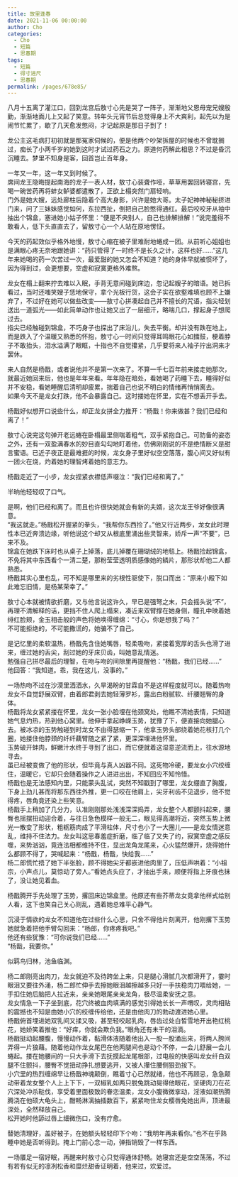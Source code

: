 ```yaml
---
title: 故里逢春
date: 2021-11-06 00:00:00
author: Cho
categories: 
  - Cho
  - 短篇
  - 思春期
tags: 
  - 短篇
  - 得寸进尺
  - 思春期
permalink: /pages/678e85/
---
```


八月十五离了灌江口，回到龙宫后敖寸心先是哭了一阵子，渐渐地父恩母宠兄嫂殷勤，渐渐地面儿上又起了笑意。转年头元宵节后总觉得身上不大爽利，起先以为是闹节忙累了，歇了几天愈发憋闷，才记起原是那日子到了！  
<!-- more -->
龙公主这毛病打初初就是那冤家伺候的，便是他两个吵架拆屋的时候也不曾耽搁过，痴长了小两千岁的她到这时才试过药石之力。原道何药解此相思？不过是昏沉沉睡去。梦里不知身是客，回首岂止百年身。

一年又一年，这一年又到时候了。  
席间龙王隐晦提起南海的龙子一表人材，敖寸心装聋作哑，草草用罢回转寝宫，先喝一碗苦药再将蚌女鲈婆都遣散了，正欲上榻突然门扇轻响。  
门外是她大嫂，远处廊柱后隐着个高大身影，兴许是她大哥。太子妃神神秘秘挤进门来，问了三妹妹感觉如何，东拉西扯，倒把自己脸憋得通红。最后咬咬牙从袖中抽出个锦盒，塞进她小姑子怀里：“便是不央别人，自己也排解排解！”说完羞得不敢看人，低下头直直去了，留敖寸心一个人站在原地愣怔。

今天的药起效似乎格外地慢，敖寸心缩在被子里难耐地蜷成一团。从前听心姐姐也是满眼心疼无奈地跟她讲：“药只管得了一时终不是长久之计，这样也好……”这几年来她喝的药一次苦过一次，最爱甜的她又怎会不知道？她的身体早就被惯坏了，因为得到过，会更想要，空虚和寂寞更格外难熬。

龙女在榻上翻来拧去难以入眠，手背无意间碰到床边，忽记起嫂子的暗语。她已拆看过，当时还嗤笑嫂子恁地保守，拿个光板行货，这会子实在欲壑难填也顾不上嫌弃了，不过好在她可以做些改变——敖寸心拼凑起自己并不擅长的咒语，指尖轻划送出一道弧光——如此简单动作也让她又出了一层细汗，略喘几口，撑起身子想爬过去。  
指尖已经触碰到锦盒，不巧身子也探出了床沿儿，失去平衡。却并没有跌在地上，而是跌入了个温暖又熟悉的怀抱，敖寸心一时间只觉得耳鸣眼花心如擂鼓，梗着脖子不敢抬头，泪水溢满了眼眶，十指也不自觉攥紧，几乎要将来人袖子拧出洞来才罢休。

来人自然是杨戬，或者说他并不是第一次来了。不算一千七百年前来接走她那次，就最近她回来后，他也是年年来看。年年隐在暗处，看她喝了药睡下去，睡得好似并不安稳，看她睡醒后清明却疲累，揣着自己也说不明白的情绪再悄悄离去。  
如果今天不是龙女打跌，他不会暴露自己。这时搂她在怀里，实在不想丢开手去。

杨戬好似想开口说些什么，却正龙女拼全力推开：“杨戬！你来做甚？我们已经和离了！”

敖寸心说完这句弹开老远蜷在卧榻最里侧喘着粗气，双手紧抱自己。可防备的姿态之外，还有一双盈满春水的妙目直勾勾地盯着他，仿佛刚刚说的不是绝情断义是甜言蜜语。已近子夜正是最难捱的时候，龙女身子里好似空空落落，腹心间又好似有一团火在烧，灼着她的理智烤着她的意志力。

杨戬走近了一小步，龙女捏紧衣襟低声啜泣：“我们已经和离了。”

半晌他轻轻叹了口气。

是啊，他们已经和离了。而且也许很快她就会有新的夫婿，这次龙王爷好像很满意。  
“我这就走。”杨戬松开握紧的拳头，“我帮你东西捡了。”他又行近两步，龙女此时理性本已近奔溃边缘，听他说这个却又从根底里涌出些灵智来，娇斥一声“不要”，已来不及。  
锦盒在她跌下床时也从桌子上掉落，底儿掉覆在珊瑚绒的地毯上。杨戬捡起锦盒，不免将其中东西看个一清二楚，那粉莹莹透明质感像她的鳞片，那形状却他二人都熟悉。  
杨戬其实心里也乱，可不知是哪里来的劣根性驱使下，脱口而出：“原来小殿下如此难忘旧情，是杨某荣幸了。”

敖寸心本就被情欲折磨，又与他言说这许久，早已是强弩之末，只会摇头说“不”，再理不清解释的话，更挡不住人爬上榻来，凑近来双臂撑在她身侧，瞳孔中映着她绯红脸颊，金玉相击般的声色将她唤得缠绵：“寸心，你是想我了吗？”  
不可能拒绝的，不可能撒谎的，她骗不了自己。

是记忆里的柔软温热，杨戬先含住她嘴唇，轻柔吸吻，紧接着宽厚的舌头也滑了进来，缠过她的舌尖，刮过她的牙床贝齿，叫她意乱情迷。  
勉强自己拼尽最后的理智，在吻与吻的间隙里再提醒他：“杨戬，我们已经……”  
他回答：“我知道。乖，我在这儿，没事的。”

一场热吻不过在沙漠里洒洒水，久旱渴盼的甘霖自不是这样程度就可以。随着热吻龙女不自觉舒展双臂，由着郎君剥去她轻薄罗衫，露出白粉腻软、纤腰翘臀的身体。  
杨戬将龙女紧紧搂在怀里，龙女一张小脸埋在他颈窝处，他瞧不清她表情，只知道她气息灼热，热到他心窝里。他伸手拿起峥嵘玉势，犹豫了下，便直接向她腿心去。被冰凉的玉势触碰到时龙女不由得瑟缩一下，他拿玉势头部绕着她花核打几个圈，她搂住他脖颈的纤纤藕臂随之紧了紧，更深深埋进他怀里。  
玉势破开蚌肉，鲜嫩汁水终于寻到了出口，而它便就着这湿意逆流而上，往水源地寻去。  
虽已经被变做了他的形状，但毕竟与真人凶器不同。这死物冷硬，要龙女小穴绞缠住，温暖它，它却只会随着操作之人进进出出，不知回应不知怜惜。  
杨戬也是无法感知内里，只能蒙头乱试，突然不知戳到了哪里，龙女绷直了胸腹，下身上劲儿甚而将那东西往外推，更一口咬在他肩上，尖牙利齿不见退步，他不觉得疼，唇角竟还染上些笑意。  
杨戬手上稍加了几分力，认准刚刚那处浅浅深深捣弄，龙女整个人都颤抖起来，腰臀也摇摆扭动迎合着，与往日急色模样一般无二，眼见得高潮将近，突然玉势上微光一散变了形状，粗粝筋肉成了平滑柱体，尺寸也小了一大圈儿——是龙女情迷意乱，维持不住法力。龙女叫这思春羞症折磨，临了临了又失了约，寂寞空虚之感反噬，来势汹汹，竟连法相都维持不住，显出龙角龙尾来，心火猛然爆开，烧得她什么都顾不得了，哭喊起来：“杨戬，杨戬，快给我……”  
杨二郎慌忙捂了她下半张脸，顾不得她尖牙都嵌进他肉里了，压低声哄着：“小祖宗，小声点儿，莫惊动了旁人。”看她点头应了，才抽出手来，顺便将指上牙痕也抹了，没让她见着血。

杨戬腾开手先处理了玉势，撂回床边锦盒里。他原还有些芥蒂龙女竟拿他样式给别人看，这下也笑自己关心则乱，遇着她总难平心静气。

沉浸于情欲的龙女不知道他在过些什么心思，只舍不得他片刻离开，他刚撂下玉势她就急着把他手臂勾回来：“杨郎，你疼疼我吧。”  
他还有些犹豫：“可你说我们已经……”  
“杨戬，我要你。”

似羁鸟归林，池鱼临渊。

杨二郎刚亮出肉刀，龙女就迫不及待跨坐上来，只是腿心滑腻几次都滑开了，霎时眼泪又要往外涌，杨二郎忙伸手去擦她眼泪越擦越多只好一手扶稳肉刀喂给她，一手扣住她后脑把人拉近来，亲亲她眼尾亲亲龙角，极尽温柔安抚之意。  
龙女情急一下子坐到底，花穴终被血肉填满的感觉引得她长长一声喟叹，灵肉相贴的震撼也不知是由她小穴的绞缠传给他，还是由他肉刀的勃动渡进她心里。  
杨戬俯首埋进她双乳间又揉又吸，甚至轻咬起乳肉，唇齿过处白皙雪地开出艳红桃花，她娇笑着推他：“好痒，你就会欺负我。”眼角还有未干的泪滴。  
杨戬挺动起腰腹，慢慢动作着，黏滑体液随着他出入一股一股涌出来，将两人胯间弄得一片狼藉。随着他动作龙女尾巴在他两腿间也是动个不停，一会儿舒展一会儿蜷起。搂在她腰间的一只大手滑下去抚摸起龙尾根部，过电般的快感叫龙女纤白双腿不住颤抖，腰臀不觉扭动挣扎想要逃开，又被人攥住腰侧狠劲按下。  
小穴里的热烈缠绵早让杨戬神魂颠倒，瞧着寸心已然就绪，他也不再顾忌，急急颠动带着龙女整个人上上下下，一双椒乳如两只脱兔跳动晃得他眼花，坚硬肉刀在花穴深处冲杀鞑伐，享受着里面极致的眷恋温柔，龙女小腹微微挛动，淫液如潮热腾腾浇在他硕大龟头上，酣畅淋漓抽插数百下，紧紧吻住龙女樱唇免她出声，顶进最深处，全然释放自己。  
松开她时他舔过唇上细微伤口，没有疗愈。

替她清理好，盖好被子，在她额头轻轻印下个吻：“我明年再来看你。”也不在乎熟睡中她是否听得到。掩上门前心念一动，弹指销毁了一样东西。

一场餍足一宿好眠，再醒来时敖寸心只觉得通体舒畅。她寝宫还是空空荡荡，不过有若有似无的凛冽松香和糜烂甜香证明着，他来过，欢爱过。
